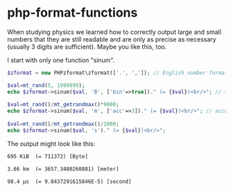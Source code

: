# php-format-functions
When studying physics we learned how to correctly output large and small numbers that they are still readable and are only as precise as necessary (usually 3 digits are sufficient). Maybe you like this, too.

I start with only one function "sinum".

```php
$zformat = new PHPzformat\zformat(['.', ',']); // English number format

$val=mt_rand(5, 1999999); 
echo $zformat->sinum($val, 'B', ['bin'=>true])." (= {$val})<br/>"; // set to binary instead of si prefices
 
$val=mt_rand()/mt_getrandmax()*9000; 
echo $zformat->sinum($val, 'm', ['acc'=>3])." (= {$val})<br/>"; // accuracy = 3 digits (that is the std value)
 
$val=mt_rand()/mt_getrandmax()/1000; 
echo $zformat->sinum($val, 's')." (= {$val})<br/>"; 
```

The output might look like this:

```html
695 KiB  (= 711372) [Byte]

3.66 km  (= 3657.3480260881) [meter]

98.4 µs  (= 9.8437291615846E-5) [second]
```

